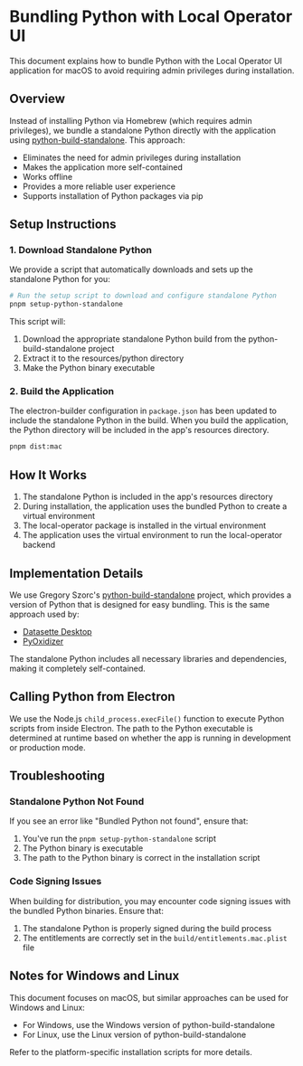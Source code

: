 # Bundling Python with Local Operator UI

This document explains how to bundle Python with the Local Operator UI application for macOS to avoid requiring admin privileges during installation.

## Overview

Instead of installing Python via Homebrew (which requires admin privileges), we bundle a standalone Python directly with the application using [python-build-standalone](https://github.com/indygreg/python-build-standalone). This approach:

- Eliminates the need for admin privileges during installation
- Makes the application more self-contained
- Works offline
- Provides a more reliable user experience
- Supports installation of Python packages via pip

## Setup Instructions

### 1. Download Standalone Python

We provide a script that automatically downloads and sets up the standalone Python for you:

```bash
# Run the setup script to download and configure standalone Python
pnpm setup-python-standalone
```

This script will:

1. Download the appropriate standalone Python build from the python-build-standalone project
2. Extract it to the resources/python directory
3. Make the Python binary executable

### 2. Build the Application

The electron-builder configuration in `package.json` has been updated to include the standalone Python in the build. When you build the application, the Python directory will be included in the app's resources directory.

```bash
pnpm dist:mac
```

## How It Works

1. The standalone Python is included in the app's resources directory
2. During installation, the application uses the bundled Python to create a virtual environment
3. The local-operator package is installed in the virtual environment
4. The application uses the virtual environment to run the local-operator backend

## Implementation Details

We use Gregory Szorc's [python-build-standalone](https://github.com/indygreg/python-build-standalone) project, which provides a version of Python that is designed for easy bundling. This is the same approach used by:

- [Datasette Desktop](https://datasette.io/desktop)
- [PyOxidizer](https://github.com/indygreg/PyOxidizer)

The standalone Python includes all necessary libraries and dependencies, making it completely self-contained.

## Calling Python from Electron

We use the Node.js `child_process.execFile()` function to execute Python scripts from inside Electron. The path to the Python executable is determined at runtime based on whether the app is running in development or production mode.

## Troubleshooting

### Standalone Python Not Found

If you see an error like "Bundled Python not found", ensure that:

1. You've run the `pnpm setup-python-standalone` script
2. The Python binary is executable
3. The path to the Python binary is correct in the installation script

### Code Signing Issues

When building for distribution, you may encounter code signing issues with the bundled Python binaries. Ensure that:

1. The standalone Python is properly signed during the build process
2. The entitlements are correctly set in the `build/entitlements.mac.plist` file

## Notes for Windows and Linux

This document focuses on macOS, but similar approaches can be used for Windows and Linux:

- For Windows, use the Windows version of python-build-standalone
- For Linux, use the Linux version of python-build-standalone

Refer to the platform-specific installation scripts for more details.
